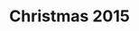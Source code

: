---
published: true
layout: watch-archive
categories: watch
series-id: christmas-2015
title: Christmas 2015
---